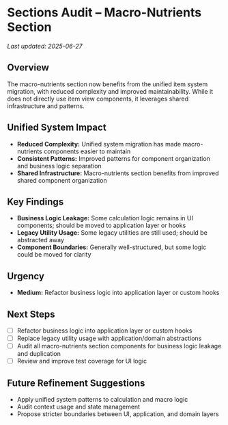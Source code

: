 # Sections Audit – Macro-Nutrients Section

_Last updated: 2025-06-27_

## Overview
The macro-nutrients section now benefits from the unified item system migration, with reduced complexity and improved maintainability. While it does not directly use item view components, it leverages shared infrastructure and patterns.

## Unified System Impact
- **Reduced Complexity:** Unified system migration has made macro-nutrients components easier to maintain
- **Consistent Patterns:** Improved patterns for component organization and business logic separation
- **Shared Infrastructure:** Macro-nutrients section benefits from improved shared component organization

## Key Findings
- **Business Logic Leakage:** Some calculation logic remains in UI components; should be moved to application layer or hooks
- **Legacy Utility Usage:** Some legacy utilities are still used; should be abstracted away
- **Component Boundaries:** Generally well-structured, but some logic could be moved for clarity

## Urgency
- **Medium:** Refactor business logic into application layer or custom hooks

## Next Steps
- [ ] Refactor business logic into application layer or custom hooks
- [ ] Replace legacy utility usage with application/domain abstractions
- [ ] Audit all macro-nutrients section components for business logic leakage and duplication
- [ ] Review and improve test coverage for UI logic

## Future Refinement Suggestions
- Apply unified system patterns to calculation and macro logic
- Audit context usage and state management
- Propose stricter boundaries between UI, application, and domain layers
